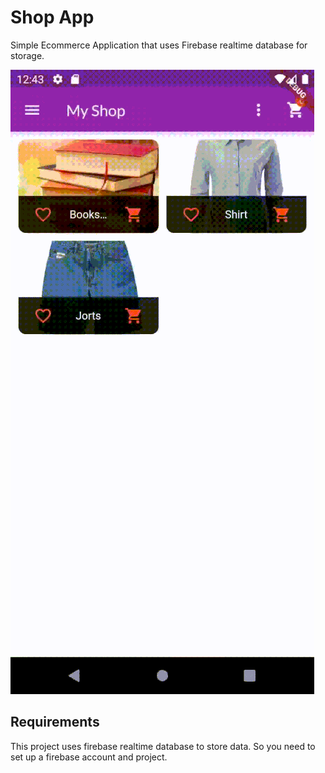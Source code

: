 # Shop App

Simple Ecommerce Application that uses Firebase realtime database for storage.

![Great Places](../images/shop_app_resized.gif)

## Requirements

This project uses firebase realtime database to store data. So you need to set up a firebase account and project.

